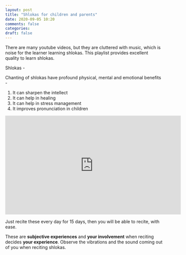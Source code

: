```yaml
---
layout: post
title: "Shlokas for children and parents"
date: 2020-09-05 10:20
comments: false
categories:
draft: false
---
```


There are many youtube videos, but they are cluttered with music, which is noise for the learner learning shlokas. This playlist provides excellent quality to learn shlokas.

Shlokas -

Chanting of shlokas have profound physical, mental and emotional benefits -

1. It can sharpen the intellect
2. It can help in healing
3. It can help in stress management
4. It improves pronunciation in children

<iframe width="560" height="315" src="https://www.youtube-nocookie.com/embed/videoseries?list=PLYHqiutJKEBrki1h3ndEXxU3t3kzWvxaF" frameborder="0" allow="accelerometer; autoplay; encrypted-media; gyroscope; picture-in-picture" allowfullscreen></iframe>

Just recite these every day for 15 days, then you will be able to recite, with ease.

These are **subjective experiences** and **your involvement** when reciting decides **your experience**. Observe the vibrations and the sound coming out of you when reciting shlokas.
